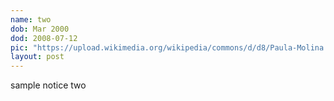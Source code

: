 ```yaml
---
name: two
dob: Mar 2000
dod: 2008-07-12
pic: "https://upload.wikimedia.org/wikipedia/commons/d/d8/Paula-Molina.jpg"
layout: post
---
```

sample notice two